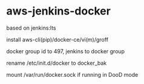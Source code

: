 # aws-jenkins-docker
based on jenkins:lts

install aws-cli(pip)/docker-ce/vi(m)/groff

docker group id to 497, jenkins to docker group

rename /etc/init.d/docker to docker_bak

mount /var/run/docker.sock if running in DooD mode

